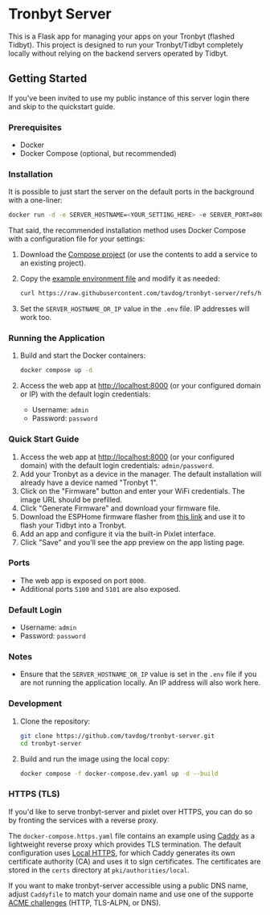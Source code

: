 # Tronbyt Server

This is a Flask app for managing your apps on your Tronbyt (flashed Tidbyt). This project is designed to run your Tronbyt/Tidbyt completely locally without relying on the backend servers operated by Tidbyt.

## Getting Started

If you've been invited to use my public instance of this server login there and skip to the quickstart guide.

### Prerequisites

- Docker
- Docker Compose (optional, but recommended)

### Installation

It is possible to just start the server on the default ports in the background with a one-liner:

```sh
docker run -d -e SERVER_HOSTNAME=<YOUR_SETTING_HERE> -e SERVER_PORT=8000 -e PIXLET_RENDER_PORT1=5100 -e PRODUCTION=1 -p 8000:8000 -p 5100:5100 -p 5101:5101 ghcr.io/tavdog/tronbyt-server
```

That said, the recommended installation method uses Docker Compose with a configuration file for your settings:

1. Download the [Compose project](https://raw.githubusercontent.com/tavdog/tronbyt-server/refs/heads/master/docker-compose.yaml) (or use the contents to add a service to an existing project).

2. Copy the [example environment file](https://raw.githubusercontent.com/tavdog/tronbyt-server/refs/heads/master/.env.example) and modify it as needed:

   ```sh
   curl https://raw.githubusercontent.com/tavdog/tronbyt-server/refs/heads/master/.env.example > .env
   ```

3. Set the `SERVER_HOSTNAME_OR_IP` value in the `.env` file. IP addresses will work too.

### Running the Application

1. Build and start the Docker containers:

   ```sh
   docker compose up -d
   ```

2. Access the web app at [http://localhost:8000](http://localhost:8000) (or your configured domain or IP) with the default login credentials:
   - Username: `admin`
   - Password: `password`

### Quick Start Guide

1. Access the web app at [http://localhost:8000](http://localhost:8000) (or your configured domain) with the default login credentials: `admin/password`.
2. Add your Tronbyt as a device in the manager. The default installation will already have a device named "Tronbyt 1".
3. Click on the "Firmware" button and enter your WiFi credentials. The image URL should be prefilled.
4. Click "Generate Firmware" and download your firmware file.
5. Download the ESPHome firmware flasher from [this link](https://github.com/esphome/esphome-flasher/releases) and use it to flash your Tidbyt into a Tronbyt.
6. Add an app and configure it via the built-in Pixlet interface.
7. Click "Save" and you'll see the app preview on the app listing page.

### Ports

- The web app is exposed on port `8000`.
- Additional ports `5100` and `5101` are also exposed.

### Default Login

- Username: `admin`
- Password: `password`

### Notes

- Ensure that the `SERVER_HOSTNAME_OR_IP` value is set in the `.env` file if you are not running the application locally. An IP address will also work here.

### Development

1. Clone the repository:

   ```sh
   git clone https://github.com/tavdog/tronbyt-server.git
   cd tronbyt-server
   ```

2. Build and run the image using the local copy:

    ```sh
    docker compose -f docker-compose.dev.yaml up -d --build
    ```

### HTTPS (TLS)

If you'd like to serve tronbyt-server and pixlet over HTTPS, you can do so by fronting the services with a reverse proxy.

The `docker-compose.https.yaml` file contains an example using [Caddy](https://caddyserver.com) as a lightweight reverse proxy which provides TLS termination. The default configuration uses [Local HTTPS](https://caddyserver.com/docs/automatic-https#local-https), for which Caddy generates its own certificate authority (CA) and uses it to sign certificates. The certificates are stored in the `certs` directory at `pki/authorities/local`.

If you want to make tronbyt-server accessible using a public DNS name, adjust `Caddyfile` to match your domain name and use one of the supporte [ACME challenges](https://caddyserver.com/docs/automatic-https#acme-challenges) (HTTP, TLS-ALPN, or DNS).
